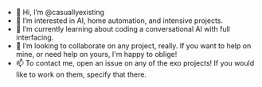 - 👋 Hi, I’m @casuallyexisting
- 👀 I’m interested in AI, home automation, and intensive projects.
- 🌱 I’m currently learning about coding a conversational AI with full interfacing.
- 💞️ I’m looking to collaborate on any project, really. If you want to help on mine, or need help on yours, I'm happy to oblige!
- 📫 To contact me, open an issue on any of the exo projects! If you would like to work on them, specify that there.

<!---
casuallyexisting/casuallyexisting is a ✨ special ✨ repository because its `README.md` (this file) appears on your GitHub profile.
You can click the Preview link to take a look at your changes.
--->

